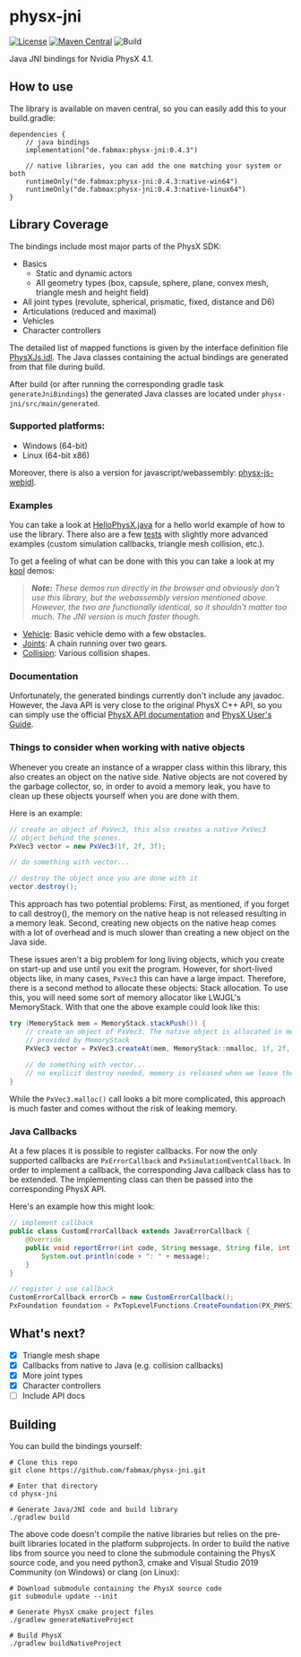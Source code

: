 # physx-jni

[![License](https://img.shields.io/badge/License-MIT-green.svg)](https://opensource.org/licenses/MIT)
[![Maven Central](https://maven-badges.herokuapp.com/maven-central/de.fabmax/physx-jni/badge.svg)](https://maven-badges.herokuapp.com/maven-central/de.fabmax/physx-jni)
![Build](https://github.com/fabmax/physx-jni/workflows/Build/badge.svg)

Java JNI bindings for Nvidia PhysX 4.1.

## How to use
The library is available on maven central, so you can easily add this to your build.gradle:
```
dependencies {
    // java bindings
    implementation("de.fabmax:physx-jni:0.4.3")
    
    // native libraries, you can add the one matching your system or both
    runtimeOnly("de.fabmax:physx-jni:0.4.3:native-win64")
    runtimeOnly("de.fabmax:physx-jni:0.4.3:native-linux64")
}
```

## Library Coverage

The bindings include most major parts of the PhysX SDK:
- Basics
    - Static and dynamic actors
    - All geometry types (box, capsule, sphere, plane, convex mesh, triangle mesh and height field)
- All joint types (revolute, spherical, prismatic, fixed, distance and D6)
- Articulations (reduced and maximal)
- Vehicles
- Character controllers

The detailed list of mapped functions is given by the interface definition file
[PhysXJs.idl](physx-jni/src/main/webidl/PhysXJs.idl). The Java classes containing the
actual bindings are generated from that file during build.

After build (or after running the corresponding gradle task `generateJniBindings`) the generated Java
classes are located under `physx-jni/src/main/generated`.

### Supported platforms:
- Windows (64-bit)
- Linux (64-bit x86)
 
Moreover, there is also a version for javascript/webassembly:
[physx-js-webidl](https://github.com/fabmax/physx-js-webidl).

### Examples
You can take a look at [HelloPhysX.java](physx-jni/src/test/java/de/fabmax/physxjni/HelloPhysX.java) for a
hello world example of how to use the library. There also are a few
[tests](https://github.com/fabmax/physx-jni/tree/main/physx-jni/src/test/java/de/fabmax/physxjni) with slightly
more advanced examples (custom simulation callbacks, triangle mesh collision, etc.).

To get a feeling of what can be done with this you can take a look at my [kool](https://github.com/fabmax/kool) demos:

> *__Note:__ These demos run directly in the browser and obviously don't use this library, but the webassembly version mentioned
> above. However, the two are functionally identical, so it shouldn't matter too much. The JNI version is much faster
> though.*

- [Vehicle](https://fabmax.github.io/kool/kool-js/?demo=phys-vehicle): Basic vehicle demo with a few obstacles.
- [Joints](https://fabmax.github.io/kool/kool-js/?demo=phys-joints): A chain running over two gears.
- [Collision](https://fabmax.github.io/kool/kool-js/?demo=physics): Various collision shapes.

### Documentation
Unfortunately, the generated bindings currently don't include any javadoc. However, the Java API
is very close to the original PhysX C++ API, so you can simply use the official
[PhysX API documentation](https://gameworksdocs.nvidia.com/PhysX/4.1/documentation/physxapi/files/index.html) and
[PhysX User's Guide](https://gameworksdocs.nvidia.com/PhysX/4.1/documentation/physxguide/Manual/Index.html).

### Things to consider when working with native objects
Whenever you create an instance of a wrapper class within this library, this also creates an object on the native
side. Native objects are not covered by the garbage collector, so, in order to avoid a memory leak, you have to
clean up these objects yourself when you are done with them.

Here is an example:
```java
// create an object of PxVec3, this also creates a native PxVec3
// object behind the scenes.
PxVec3 vector = new PxVec3(1f, 2f, 3f);

// do something with vector...

// destroy the object once you are done with it
vector.destroy();
```

This approach has two potential problems: First, as mentioned, if you forget to call destroy(), the memory on the
native heap is not released resulting in a memory leak. Second, creating new objects on the native heap comes with
a lot of overhead and is much slower than creating a new object on the Java side.

These issues aren't a big problem for long living objects, which you create on start-up and use until you exit
the program. However, for short-lived objects like, in many cases, `PxVec3` this can have a large impact. Therefore,
there is a second method to allocate these objects: Stack allocation. To use this, you will need some sort of
memory allocator like LWJGL's MemoryStack. With that one the above example could look like this:
```java
try (MemoryStack mem = MemoryStack.stackPush()) {
    // create an object of PxVec3. The native object is allocated in memory
    // provided by MemoryStack
    PxVec3 vector = PxVec3.createAt(mem, MemoryStack::nmalloc, 1f, 2f, 3f);
    
    // do something with vector...
    // no explicit destroy needed, memory is released when we leave the scope
}
```
While the `PxVec3.malloc()` call looks a bit more complicated, this approach is much faster and comes without the
risk of leaking memory.

### Java Callbacks

At a few places it is possible to register callbacks. For now the only supported callbacks are `PxErrorCallback` and
`PxSimulationEventCallback`. In order to implement a callback, the corresponding Java callback class has to be
extended. The implementing class can then be passed into the corresponding PhysX API.

Here's an example how this might look:

```java
// implement callback
public class CustomErrorCallback extends JavaErrorCallback {
    @Override
    public void reportError(int code, String message, String file, int line) {
        System.out.println(code + ": " + message);
    }
}

// register / use callback
CustomErrorCallback errorCb = new CustomErrorCallback();
PxFoundation foundation = PxTopLevelFunctions.CreateFoundation(PX_PHYSICS_VERSION, new PxDefaultAllocator(), errorCb);
```

## What's next?
- [x] Triangle mesh shape
- [x] Callbacks from native to Java (e.g. collision callbacks)
- [x] More joint types
- [x] Character controllers
- [ ] Include API docs

## Building
You can build the bindings yourself:
```
# Clone this repo
git clone https://github.com/fabmax/physx-jni.git

# Enter that directory
cd physx-jni

# Generate Java/JNI code and build library
./gradlew build
```

The above code doesn't compile the native libraries but relies on the pre-built libraries located in
the platform subprojects. In order to build the native libs from source you need to clone the submodule containing
the PhysX source code, and you need python3, cmake and Visual Studio 2019 Community (on Windows) or clang (on Linux):
```
# Download submodule containing the PhysX source code
git submodule update --init

# Generate PhysX cmake project files
./gradlew generateNativeProject

# Build PhysX
./gradlew buildNativeProject
```